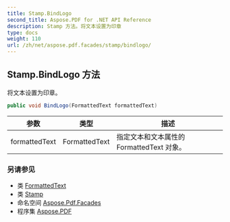 ```yaml
---
title: Stamp.BindLogo
second_title: Aspose.PDF for .NET API Reference
description: Stamp 方法。将文本设置为印章
type: docs
weight: 110
url: /zh/net/aspose.pdf.facades/stamp/bindlogo/
---
```

## Stamp.BindLogo 方法

将文本设置为印章。

```csharp
public void BindLogo(FormattedText formattedText)
```

| 参数 | 类型 | 描述 |
| --- | --- | --- |
| formattedText | FormattedText | 指定文本和文本属性的 FormattedText 对象。 |

### 另请参见

* 类 [FormattedText](../../formattedtext/)
* 类 [Stamp](../)
* 命名空间 [Aspose.Pdf.Facades](../../../aspose.pdf.facades/)
* 程序集 [Aspose.PDF](../../../)